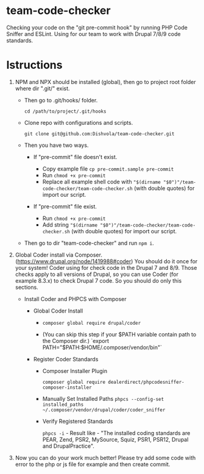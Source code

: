 # team-code-checker
Checking your code on the "git pre-commit hook" by running PHP Code Sniffer and ESLint.
Using for our team to work with Drupal 7/8/9 code standards.

# Istructions

1) NPM and NPX should be installed (global), then go to project root folder where dir ".git/" exist.
	- Then go to .git/hooks/ folder.
	
	    `cd /path/to/project/.git/hooks`

	- Clone repo with configurations and scripts.
	
	    `git clone git@github.com:Dishvola/team-code-checker.git`

	- Then you have two ways.
	
	    - If "pre-commit" file doesn't exist.
		    - Copy example file `cp pre-commit.sample pre-commit`
		    - Run `chmod +x pre-commit`
		    - Replace all example shell code with `"$(dirname "$0")"/team-code-checker/team-code-checker.sh` (with double quotes) for import our script.

	    - If "pre-commit" file exist.
		    - Run `chmod +x pre-commit`
		    - Add string `"$(dirname "$0")"/team-code-checker/team-code-checker.sh` (with double quotes) for import our script.
		
	- Then go to dir "team-code-checker" and run `npm i`.


2) Global Coder install via Composer. (https://www.drupal.org/node/1419988#coder)
	You should do it once for your system!
	Coder using for check code in the Drupal 7 and 8/9.
	Those checks apply to all versions of Drupal, so you can use Coder (for example 8.3.x) to check Drupal 7 code.
	So you should do only this sections.
	- Install Coder and PHPCS with Composer
	    - Global Coder Install
	    
	        - `composer global require drupal/coder`

		    - (You can skip this step if your $PATH variable contain path to the Composer dir.) `export PATH="$PATH:$HOME/.composer/vendor/bin"`

	    - Register Coder Standards
	        - Composer Installer Plugin
	        
		        `composer global require dealerdirect/phpcodesniffer-composer-installer`

		    - Manually Set Installed Paths
                `phpcs --config-set installed_paths ~/.composer/vendor/drupal/coder/coder_sniffer`

		    - Verify Registered Standards
		    
			    `phpcs -i` - Result like - "The installed coding standards are PEAR, Zend, PSR2, MySource, Squiz, PSR1, PSR12, Drupal and DrupalPractice".

4) Now you can do your work much better! Please try add some code with error to the php or js file for example and then create commit.

